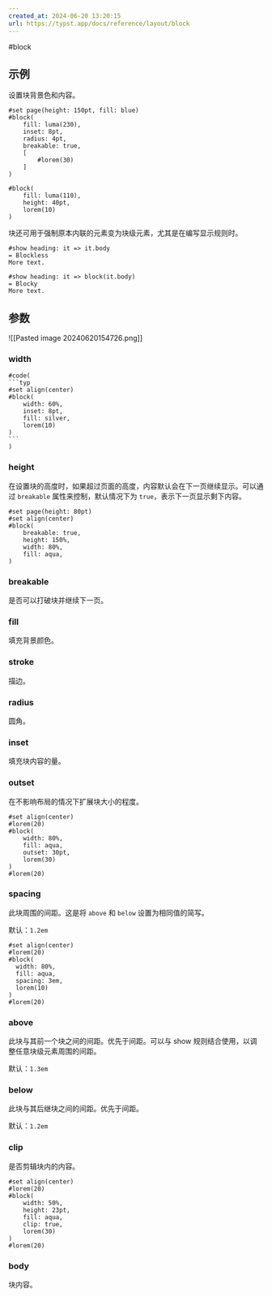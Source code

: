 ```yaml
---
created_at: 2024-06-20 13:20:15
url: https://typst.app/docs/reference/layout/block
---
```

#block

## 示例

设置块背景色和内容。

```typst
#set page(height: 150pt, fill: blue)
#block(
	fill: luma(230),
	inset: 8pt,
	radius: 4pt,
	breakable: true,
	[
	    #lorem(30)
	]
)

#block(
    fill: luma(110),
    height: 40pt,
    lorem(10)
)
```

块还可用于强制原本内联的元素变为块级元素，尤其是在编写显示规则时。

```typst
#show heading: it => it.body
= Blockless
More text.

#show heading: it => block(it.body)
= Blocky
More text.
```

## 参数

![[Pasted image 20240620154726.png]]

### width

````typst
#code(
```typ
#set align(center)
#block(
    width: 60%,
    inset: 8pt,
    fill: silver,
    lorem(10)
)
```
)
````

### height

在设置块的高度时，如果超过页面的高度，内容默认会在下一页继续显示。可以通过 `breakable` 属性来控制，默认情况下为 `true`，表示下一页显示剩下内容。

```typst
#set page(height: 80pt)
#set align(center)
#block(
    breakable: true,
    height: 150%,
    width: 80%,
    fill: aqua,
)
```

### breakable

是否可以打破块并继续下一页。

### fill

填充背景颜色。

### stroke

描边。

### radius

圆角。

### inset

填充块内容的量。

### outset

在不影响布局的情况下扩展块大小的程度。

```typst
#set align(center)
#lorem(20)
#block(
    width: 80%,
    fill: aqua,
    outset: 30pt,
    lorem(30)
)
#lorem(20)
```

### spacing

此块周围的间距。这是将 `above` 和 `below` 设置为相同值的简写。

默认：`1.2em` 

```typst
#set align(center)
#lorem(20)
#block(
  width: 80%,
  fill: aqua,
  spacing: 3em,
  lorem(10)
)
#lorem(20)
```

### above

此块与其前一个块之间的间距。优先于间距。可以与 show 规则结合使用，以调整任意块级元素周围的间距。

默认：`1.3em` 

### below

此块与其后继块之间的间距。优先于间距。

默认：`1.2em` 

### clip

是否剪辑块内的内容。

```typst
#set align(center)
#lorem(20)
#block(
    width: 50%,
    height: 23pt,
    fill: aqua,
    clip: true,
    lorem(30)
)
#lorem(20)
```

### body

块内容。